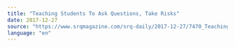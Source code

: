 ```yaml
---
title: "Teaching Students To Ask Questions, Take Risks"
date: 2017-12-27
source: "https://www.srqmagazine.com/srq-daily/2017-12-27/7470_Teaching-Students-To-Ask-Questions--Take-Risks"
language: "en"
---
```

